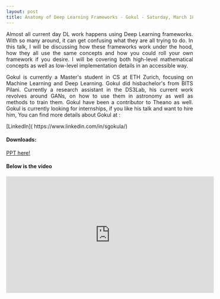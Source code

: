 ```yaml
---
layout: post
title: Anatomy of Deep Learning Frameworks - Gokul - Saturday, March 18 at 7:30 AM PST
---
```


<p style="text-align: justify;">Almost all current day DL work happens using Deep Learning frameworks. With so many around, it can get confusing what they are all trying to do. In this talk, I will be discussing how these frameworks work under the hood, how they all use the same concepts and how you could roll your own framework if you desire. I will be covering both high-level mathematical concepts as well as low-level implementation details in an accessible way.</p>

<p style="text-align: justify;">Gokul is currently a Master's student in CS at ETH Zurich, focusing on Machine Learning and Deep Learning. Gokul did hisbachelor's from BITS Pilani. Currently a research assistant in the DS3Lab, his current work revolves around GANs, on how to use them in astronomy as well as methods to train them. Gokul have been a contributor to Theano as well. Gokul is currently looking for internships, if you like his talk and want to hire him, You can find more details about Gokul at :</p> [LinkedIn]( https://www.linkedin.com/in/sgokula/)

#### Downloads:
[PPT here!]( IndiaDeepLearningInitiative-IDLI.github.io/data/ppt/anatomy.pdf)

#### Below is the video

<iframe width="560" height="315" src="https://www.youtube.com/embed/3NYG5YpbgRk" frameborder="0" allowfullscreen></iframe>
